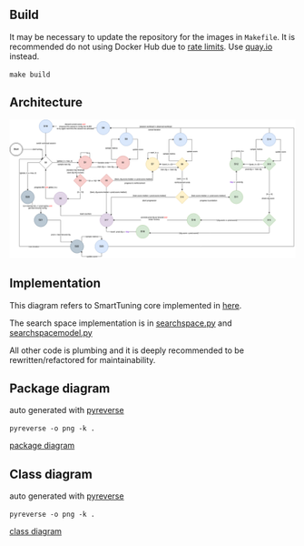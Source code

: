 ## Build

It may be necessary to update the repository for the images in `Makefile`. It is
recommended do not using Docker Hub due to [rate
limits](https://www.docker.com/increase-rate-limits). Use [quay.io](quay.io/)
instead.

`make build`

## Architecture

![state diagram](../docs/smarttuning-design.png)

## Implementation

This diagram refers to SmartTuning core implemented in [here](./smarttuning2/planner/iteration.py).

The search space implementation is in
[searchspace.py](./controllers/searchspace.py) and
[searchspacemodel.py](./controllers/searchpacemodel.py)

All other code is plumbing and it is deeply recommended to be
rewritten/refactored for maintainability.

## Package diagram
auto generated with [pyreverse](https://pypi.org/project/pyreverse/)

`pyreverse -o png -k .`

[package diagram](./packages.png)

## Class diagram
auto generated with [pyreverse](https://pypi.org/project/pyreverse/)

`pyreverse -o png -k .`

[class diagram](./classes.png)
